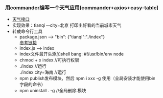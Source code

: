 ###  用commander编写一个天气应用(commander+axios+easy-table) 

  - [天气接口](http://www.sojson.com/open/api/weather/json.shtml?city=%E5%8C%97%E4%BA%AC)
  - 实现效果：tianqi --city=北京 打印出好看的当前城市天气
  - 转成命令行工具
      - package.json --> "bin": {"tianqi":"./index"}            
        [参考链接](https://docs.npmjs.com/files/package.json#bin)  
      - index.js --> index
      - index文件最开头添加shell bang: #!/usr/bin/env node
      - chmod + x index    //可执行权限 
      - ./index             //运行         
        ./index city=海南    //运行     
      - npm publish发布模块，然后 npm i xxx -g 使用（全局安装才能使用bin字段的命令）
      - npm uninstall . -g   //全局删除.模块
  

